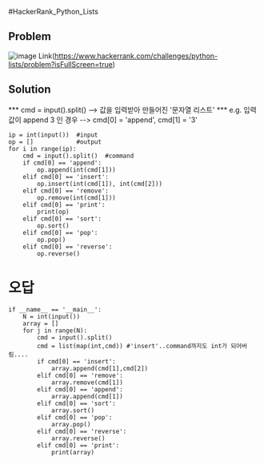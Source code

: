 #HackerRank_Python_Lists

## Problem
![image](https://user-images.githubusercontent.com/99947811/169935418-1051ad32-ee5c-4007-9414-d8a512e53ad1.png)
Link(https://www.hackerrank.com/challenges/python-lists/problem?isFullScreen=true)

## Solution
*** cmd = input().split() --> 값을 입력받아 만들어진 '문자열 리스트'
*** e.g. 입력값이 append 3 인 경우 --> cmd[0] = 'append', cmd[1] = '3'

    ip = int(input())  #input
    op = []            #output
    for i in range(ip):
        cmd = input().split()  #command
        if cmd[0] == 'append':
            op.append(int(cmd[1]))
        elif cmd[0] == 'insert':
            op.insert(int(cmd[1]), int(cmd[2]))
        elif cmd[0] == 'remove':
            op.remove(int(cmd[1]))
        elif cmd[0] == 'print':
            print(op)
        elif cmd[0] == 'sort':
            op.sort()
        elif cmd[0] == 'pop':
            op.pop()
        elif cmd[0] == 'reverse':
            op.reverse()
            
            
# 오답    
    if __name__ == '__main__':
        N = int(input())
        array = [] 
        for j in range(N):
            cmd = input().split()
            cmd = list(map(int,cmd)) #'insert'..command까지도 int가 되어버림....
            if cmd[0] == 'insert':
                array.append(cmd[1],cmd[2])
            elif cmd[0] == 'remove':
                array.remove(cmd[1])
            elif cmd[0] == 'append':
                array.append(cmd[1])
            elif cmd[0] == 'sort':
                array.sort()
            elif cmd[0] == 'pop':
                array.pop()
            elif cmd[0] == 'reverse':
                array.reverse()
            elif cmd[0] == 'print':
                print(array)
